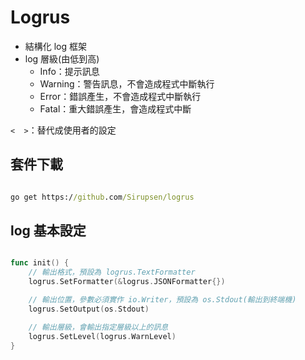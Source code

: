 # Logrus

* 結構化 log 框架
* log 層級(由低到高)
  * Info：提示訊息
  * Warning：警告訊息，不會造成程式中斷執行
  * Error：錯誤產生，不會造成程式中斷執行
  * Fatal：重大錯誤產生，會造成程式中斷

`<  >`：替代成使用者的設定

## 套件下載

```cmd

go get https://github.com/Sirupsen/logrus

```

## log 基本設定

```go

func init() {
	// 輸出格式，預設為 logrus.TextFormatter
	logrus.SetFormatter(&logrus.JSONFormatter{})

	// 輸出位置，參數必須實作 io.Writer，預設為 os.Stdout(輸出到終端機)
	logrus.SetOutput(os.Stdout)

	// 輸出層級，會輸出指定層級以上的訊息
	logrus.SetLevel(logrus.WarnLevel)
}

```
